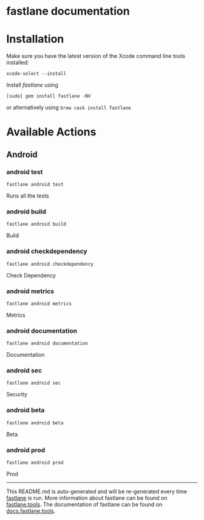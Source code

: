 fastlane documentation
================
# Installation

Make sure you have the latest version of the Xcode command line tools installed:

```
xcode-select --install
```

Install _fastlane_ using
```
[sudo] gem install fastlane -NV
```
or alternatively using `brew cask install fastlane`

# Available Actions
## Android
### android test
```
fastlane android test
```
Runs all the tests
### android build
```
fastlane android build
```
Build
### android checkdependency
```
fastlane android checkdependency
```
Check Dependency
### android metrics
```
fastlane android metrics
```
Metrics
### android documentation
```
fastlane android documentation
```
Documentation
### android sec
```
fastlane android sec
```
Security
### android beta
```
fastlane android beta
```
Beta
### android prod
```
fastlane android prod
```
Prod

----

This README.md is auto-generated and will be re-generated every time [fastlane](https://fastlane.tools) is run.
More information about fastlane can be found on [fastlane.tools](https://fastlane.tools).
The documentation of fastlane can be found on [docs.fastlane.tools](https://docs.fastlane.tools).
